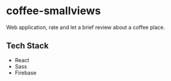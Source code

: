 # coffee-smallviews

Web application, rate and let a brief review about a coffee place.

## Tech Stack

- React
- Sass
- Firebase
